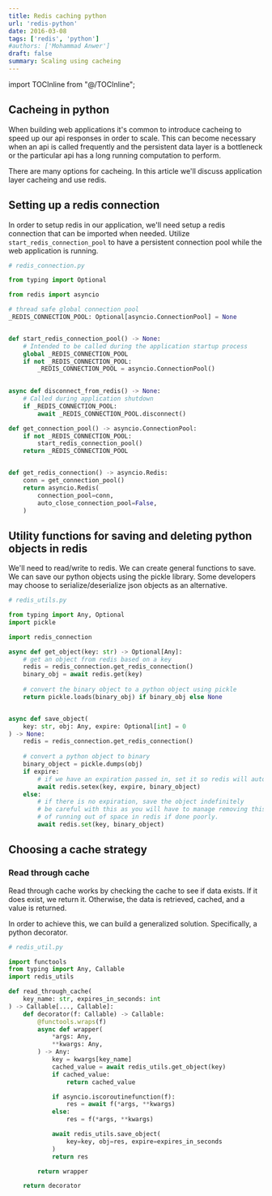 ```yaml
---
title: Redis caching python
url: 'redis-python'
date: 2016-03-08
tags: ['redis', 'python']
#authors: ['Mohammad Anwer']
draft: false
summary: Scaling using cacheing
---
```

import TOCInline from "@/TOCInline";

<TOCInline toc={props.toc} exclude="Overview" toHeading={2} />

## Cacheing in python

When building web applications it's common to introduce cacheing to speed up our api responses 
in order to scale. This can become necessary when an api is called frequently and the persistent data layer
is a bottleneck or the particular api has a long running computation to perform.

There are many options for cacheing. In this article we'll discuss application layer cacheing and use 
redis. 

## Setting up a redis connection

In order to setup redis in our application, we'll need setup a redis connection that can be imported when needed. Utilize
`start_redis_connection_pool` to have a persistent connection pool while the web application is running.

```python 
# redis_connection.py

from typing import Optional

from redis import asyncio

# thread safe global connection pool
_REDIS_CONNECTION_POOL: Optional[asyncio.ConnectionPool] = None


def start_redis_connection_pool() -> None:
    # Intended to be called during the application startup process
    global _REDIS_CONNECTION_POOL
    if not _REDIS_CONNECTION_POOL:
        _REDIS_CONNECTION_POOL = asyncio.ConnectionPool()

        
async def disconnect_from_redis() -> None:
    # Called during application shutdown
    if _REDIS_CONNECTION_POOL:
        await _REDIS_CONNECTION_POOL.disconnect()

def get_connection_pool() -> asyncio.ConnectionPool:
    if not _REDIS_CONNECTION_POOL:
        start_redis_connection_pool()
    return _REDIS_CONNECTION_POOL


def get_redis_connection() -> asyncio.Redis:
    conn = get_connection_pool()
    return asyncio.Redis(
        connection_pool=conn,
        auto_close_connection_pool=False,
    )
```

## Utility functions for saving and deleting python objects in redis
We'll need to read/write to redis. We can create general functions to save. We can save our python
objects using the pickle library. Some developers may choose to serialize/deserialize json objects as an
alternative.

```python
# redis_utils.py

from typing import Any, Optional
import pickle

import redis_connection

async def get_object(key: str) -> Optional[Any]:
    # get an object from redis based on a key
    redis = redis_connection.get_redis_connection()
    binary_obj = await redis.get(key)
    
    # convert the binary object to a python object using pickle
    return pickle.loads(binary_obj) if binary_obj else None


async def save_object(
    key: str, obj: Any, expire: Optional[int] = 0
) -> None:
    redis = redis_connection.get_redis_connection()
    
    # convert a python object to binary
    binary_object = pickle.dumps(obj)
    if expire:
        # if we have an expiration passed in, set it so redis will automatically remove the object
        await redis.setex(key, expire, binary_object)
    else:
        # if there is no expiration, save the object indefinitely
        # be careful with this as you will have to manage removing this object from cache and run the risk
        # of running out of space in redis if done poorly.
        await redis.set(key, binary_object)

```
## Choosing a cache strategy

### Read through cache
Read through cache works by checking the cache to see if data exists. If it does exist, we return it. Otherwise,
the data is retrieved, cached, and a value is returned.

In order to achieve this, we can build a generalized solution. Specifically, a python decorator.
```python
# redis_util.py

import functools
from typing import Any, Callable
import redis_utils

def read_through_cache(
    key_name: str, expires_in_seconds: int
) -> Callable[..., Callable]:
    def decorator(f: Callable) -> Callable:
        @functools.wraps(f)
        async def wrapper(
            *args: Any,
            **kwargs: Any,
        ) -> Any:
            key = kwargs[key_name]
            cached_value = await redis_utils.get_object(key)
            if cached_value:
                return cached_value

            if asyncio.iscoroutinefunction(f):
                res = await f(*args, **kwargs)
            else:
                res = f(*args, **kwargs)

            await redis_utils.save_object(
                key=key, obj=res, expire=expires_in_seconds
            )
            return res

        return wrapper

    return decorator
```